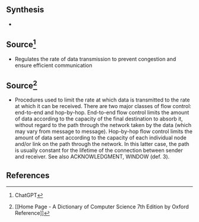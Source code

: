 ## Synthesis
- 
## Source[^1]
- Regulates the rate of data transmission to prevent congestion and ensure efficient communication

## Source[^2]
- Procedures used to limit the rate at which data is transmitted to the rate at which it can be received. There are two major classes of flow control: end-to-end and hop-by-hop. End-to-end flow control limits the amount of data according to the capacity of the final destination to absorb it, without regard to the path through the network taken by the data (which may vary from message to message). Hop-by-hop flow control limits the amount of data sent according to the capacity of each individual node and/or link on the path through the network. In this latter case, the path is usually constant for the lifetime of the connection between sender and receiver. See also ACKNOWLEDGMENT, WINDOW (def. 3).
## References

[^1]: ChatGPT
[^2]: [[Home Page - A Dictionary of Computer Science 7th Edition by Oxford Reference]]